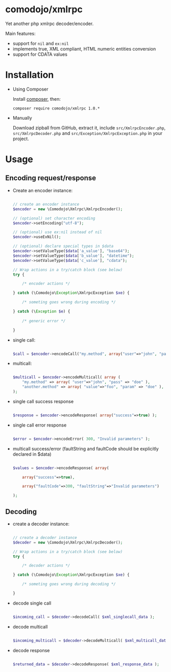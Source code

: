 # comodojo/xmlrpc

Yet another php xmlrpc decoder/encoder.

Main features:

- support for `nil` and `ex:nil`
- implements true, XML compliant, HTML numeric entities conversion
- support for CDATA values

# Installation

- Using Composer

	Install [composer](https://getcomposer.org/), then:

	`` composer require comodojo/xmlrpc 1.0.* ``

-	Manually

	Download zipball from GitHub, extract it, include `src/XmlrpcEncoder.php`, `src/XmlrpcDecoder.php` and `src/Exception/XmlrpcException.php` in your project.

# Usage

## Encoding request/response

-	Create an encoder instance:

	```php
	
	// create an encoder instance
	$encoder = new \Comodojo\Xmlrpc\XmlrpcEncoder();

	// (optional) set character encoding
	$encoder->setEncoding("utf-8");

	// (optional) use ex:nil instead of nil
	$encoder->useExNil();

	// (optional) declare special types in $data
	$encoder->setValueType($data['a_value'], "base64");
	$encoder->setValueType($data['b_value'], "datetime");
	$encoder->setValueType($data['c_value'], "cdata");
	
	// Wrap actions in a try/catch block (see below)
	try {

		/* encoder actions */

	} catch (\Comodojo\Exception\XmlrpcException $xe) {

		/* someting goes wrong during encoding */

	} catch (\Exception $e) {
		
		/* generic error */

	}

	```

-	single call:

	```php
	
	$call = $encoder->encodeCall("my.method", array("user"=>"john", "pass" => "doe")) ;

	```

-	multicall:

	```php
	
	$multicall = $encoder->encodeMulticall( array (
		"my.method" => array( "user"=>"john", "pass" => "doe" ),
		"another.method" => array( "value"=>"foo", "param" => "doe" ),
	);

	```

-	single call success response

	```php
	
	$response = $encoder->encodeResponse( array("success"=>true) );

	```

-	single call error response

	```php
	
	$error = $encoder->encodeError( 300, "Invalid parameters" );

	```

-	multicall success/error (faultString and faultCode should be explicitly declared in $data)

	```php
	
	$values = $encoder->encodeResponse( array(

		array("success"=>true),

		array("faultCode"=>300, "faultString"=>"Invalid parameters")

	);

	```

## Decoding 

-	create a decoder instance:

	```php
	
	// create a decoder instance
	$decoder = new \Comodojo\Xmlrpc\XmlrpcDecoder();
	
	// Wrap actions in a try/catch block (see below)
	try {

		/* decoder actions */

	} catch (\Comodojo\Exception\XmlrpcException $xe) {

		/* someting goes wrong during decoding */

	}

	```

-	decode single call

	```php
	
	$incoming_call = $decoder->decodeCall( $xml_singlecall_data );

	```

-	decode multicall

	```php
	
	$incoming_multicall = $decoder->decodeMulticall( $xml_multicall_data );

	```

-	decode response
	
	```php
	
	$returned_data = $decoder->decodeResponse( $xml_response_data );

	```
